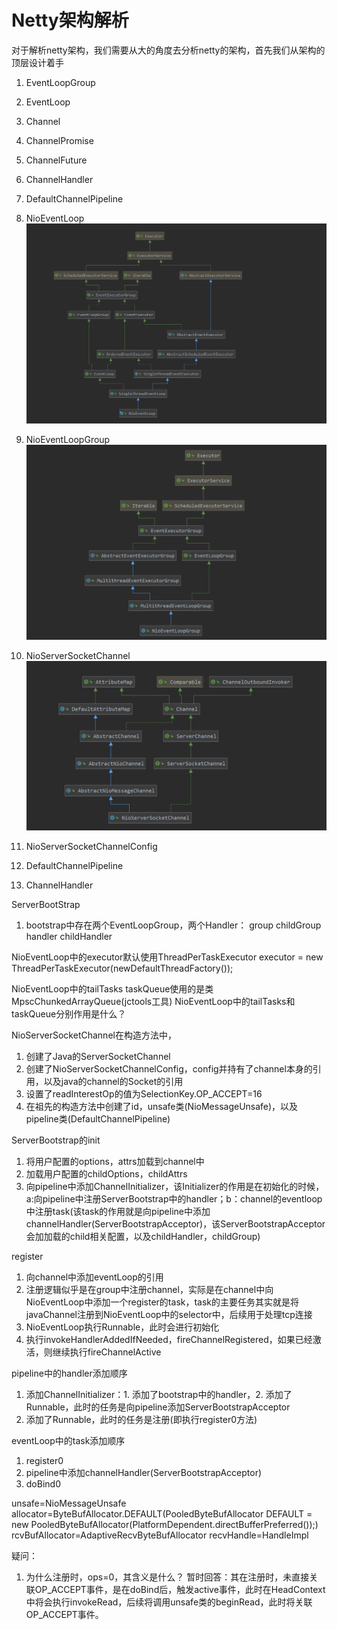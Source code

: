 # Netty架构解析

对于解析netty架构，我们需要从大的角度去分析netty的架构，首先我们从架构的顶层设计着手
1. EventLoopGroup
2. EventLoop
3. Channel
4. ChannelPromise
5. ChannelFuture
6. ChannelHandler
7. DefaultChannelPipeline



1. NioEventLoop
![NioEventLoop类结构](../image/NioEventLoop类结构.png)
2. NioEventLoopGroup
![NioEventLoopGroup类结构](../image/NioEventLoopGroup类结构.png)
3. NioServerSocketChannel
![NioServerSocketChannel类结构](../image/NioServerSocketChannel类结构.png)
4. NioServerSocketChannelConfig

5. DefaultChannelPipeline

6. ChannelHandler

ServerBootStrap
1. bootstrap中存在两个EventLoopGroup，两个Handler：
    group
    childGroup
    handler
    childHandler

NioEventLoop中的executor默认使用ThreadPerTaskExecutor
executor = new ThreadPerTaskExecutor(newDefaultThreadFactory());

NioEventLoop中的tailTasks taskQueue使用的是类MpscChunkedArrayQueue(jctools工具)
NioEventLoop中的tailTasks和taskQueue分别作用是什么？

NioServerSocketChannel在构造方法中，
1. 创建了Java的ServerSocketChannel
2. 创建了NioServerSocketChannelConfig，config并持有了channel本身的引用，以及java的channel的Socket的引用
3. 设置了readInterestOp的值为SelectionKey.OP_ACCEPT=16
4. 在祖先的构造方法中创建了id，unsafe类(NioMessageUnsafe)，以及pipeline类(DefaultChannelPipeline)
  
ServerBootstrap的init
1. 将用户配置的options，attrs加载到channel中
2. 加载用户配置的childOptions，childAttrs
3. 向pipeline中添加ChannelInitializer，该Initializer的作用是在初始化的时候，a:向pipeline中注册ServerBootstrap中的handler；b：channel的eventloop中注册task(该task的作用就是向pipeline中添加channelHandler(ServerBootstrapAcceptor)，该ServerBootstrapAcceptor会加加载的child相关配置，以及childHandler，childGroup)

register
1. 向channel中添加eventLoop的引用
2. 注册逻辑似乎是在group中注册channel，实际是在channel中向NioEventLoop中添加一个register的task，task的主要任务其实就是将javaChannel注册到NioEventLoop中的selector中，后续用于处理tcp连接
3. NioEventLoop执行Runnable，此时会进行初始化
4. 执行invokeHandlerAddedIfNeeded，fireChannelRegistered，如果已经激活，则继续执行fireChannelActive

pipeline中的handler添加顺序
1. 添加ChannelInitializer：1. 添加了bootstrap中的handler，2. 添加了Runnable，此时的任务是向pipeline添加ServerBootstrapAcceptor
2. 添加了Runnable，此时的任务是注册(即执行register0方法)

eventLoop中的task添加顺序
1. register0
2. pipeline中添加channelHandler(ServerBootstrapAcceptor)
3. doBind0

unsafe=NioMessageUnsafe
allocator=ByteBufAllocator.DEFAULT(PooledByteBufAllocator DEFAULT = new PooledByteBufAllocator(PlatformDependent.directBufferPreferred());)
rcvBufAllocator=AdaptiveRecvByteBufAllocator
recvHandle=HandleImpl


疑问：
1. 为什么注册时，ops=0，其含义是什么？
暂时回答：其在注册时，未直接关联OP_ACCEPT事件，是在doBind后，触发active事件，此时在HeadContext中将会执行invokeRead，后续将调用unsafe类的beginRead，此时将关联OP_ACCEPT事件。